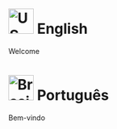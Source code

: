 # <img src="https://cdn-icons-png.flaticon.com/512/206/206626.png" alt="US" width="50" height="50" class="text-align: botton;"> English 
Welcome

# <img src="https://cdn-icons-png.flaticon.com/512/330/330430.png" alt="Brasil" width="50" height="50" class="text-align: botton;"> Português
Bem-vindo